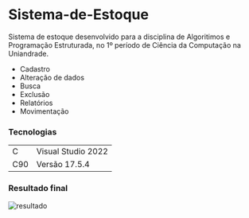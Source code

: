 <h1>Sistema-de-Estoque</h1>

Sistema de estoque desenvolvido para a disciplina de Algoritimos e Programação Estruturada, no 1º período de Ciência da Computação na Uniandrade.
- Cadastro
- Alteração de dados
- Busca
- Exclusão
- Relatórios
- Movimentação

<h3>Tecnologias</h3>
<table>
  <tr>
    <td>C</td>
    <td>Visual Studio 2022</td>
  </tr>
  <tr>
    <td>C90</td>
    <td>Versão 17.5.4</td>
  </tr>
</table>

<h3>Resultado final</h3>

![resultado](https://github.com/ThiagoIanuch/Sistema-de-Estoque/assets/63036139/259d65d3-a6fd-467e-beab-1395dcabacbd)
